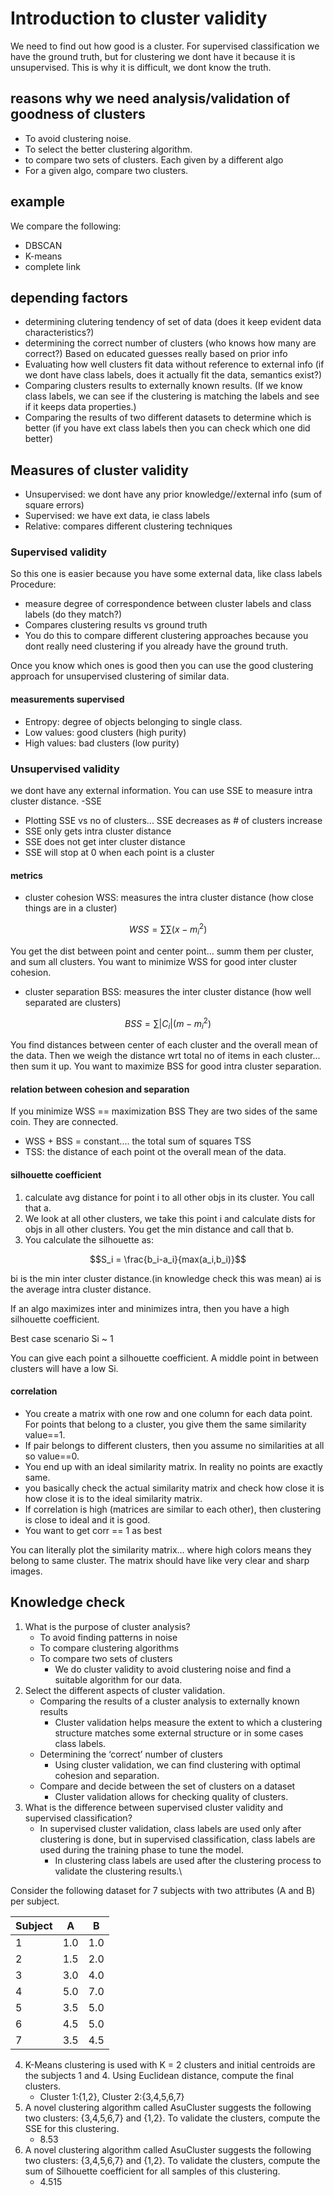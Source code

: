 # Introduction to cluster validity

We need to find out how good is a cluster.
For supervised classification we have the ground truth, but for clustering we dont have it because it is unsupervised.
This is why it is difficult, we dont know the truth.

## reasons why we need analysis/validation of goodness of clusters

- To avoid clustering noise.
- To select the better clustering algorithm.
- to compare two sets of clusters. Each given by a different algo
- For a given algo, compare two clusters.

## example

We compare the following:

- DBSCAN
- K-means
- complete link

## depending factors

- determining clutering tendency of set of data (does it keep evident data characteristics?)
- determining the correct number of clusters (who knows how many are correct?) Based on educated guesses really based on prior info
- Evaluating how well clusters fit data without reference to external info (if we dont have class labels, does it actually fit the data, semantics exist?)
- Comparing clusters results to externally known results. (If we know class labels, we can see if the clustering is matching the labels and see if it keeps data properties.)
- Comparing the results of two different datasets to determine which is better (if you have ext class labels then you can check which one did better)

## Measures of cluster validity

- Unsupervised: we dont have any prior knowledge//external info (sum of square errors)
- Supervised: we have ext data, ie class labels
- Relative: compares different clustering techniques

### Supervised validity

So this one is easier because you have some external data, like class labels
Procedure:

- measure degree of correspondence between cluster labels and class labels (do they match?)
- Compares clustering results vs ground truth
- You do this to compare different clustering approaches because you dont really need clustering if you already have the ground truth.

Once you know which ones is good then you can use the good clustering approach for unsupervised clustering of similar data.

#### measurements supervised

- Entropy: degree of objects belonging to single class.
- Low values: good clusters (high purity)
- High values: bad clusters (low purity)

### Unsupervised validity

we dont have any external information. You can use SSE to measure intra cluster distance.
-SSE

- Plotting SSE vs no of clusters... SSE decreases as # of clusters increase
- SSE only gets intra cluster distance
- SSE does not get inter cluster distance
- SSE will stop at 0 when each point is a cluster

#### metrics

- cluster cohesion WSS: measures the intra cluster distance (how close things are in a cluster)

```math
WSS = \sum\sum({x-m_i}^{2})
```

You get the dist between point and center point... summ them per cluster, and sum all clusters.
You want to minimize WSS for good inter cluster cohesion.

- cluster separation BSS: measures the inter cluster distance (how well separated are clusters)

```math
BSS = \sum|C_i|({m-m_i}^{2})
```

You find distances between center of each cluster and the overall mean of the data. Then we weigh the distance wrt total no of items in each cluster... then sum it up.
You want to maximize BSS for good intra cluster separation.

#### relation between cohesion and separation

If you minimize WSS == maximization BSS
They are two sides of the same coin. They are connected.

- WSS + BSS = constant.... the total sum of squares TSS
- TSS: the distance of each point ot the overall mean of the data.

#### silhouette coefficient

1. calculate avg distance for point i to all other objs in its cluster. You call that a.
2. We look at all other clusters, we take this point i and calculate dists for objs in all other clusters. You get the min distance and call that b.
3. You calculate the silhouette as:

```math
S_i = \frac{b_i-a_i}{max(a_i,b_i)}
```

bi is the min inter cluster distance.(in knowledge check this was mean)
ai is the average intra cluster distance.

If an algo maximizes inter and minimizes intra, then you have a high silhouette coefficient.

Best case scenario Si ~ 1

You can give each point a silhouette coefficient. A middle point in between clusters will have a low Si.

#### correlation

- You create a matrix with one row and one column for each data point. For points that belong to a cluster, you give them the same similarity value==1.
- If pair belongs to different clusters, then you assume no similarities at all so value==0.
- You end up with an ideal similarity matrix. In reality no points are exactly same.
- you basically check the actual similarity matrix and check how close it is how close it is to the ideal similarity matrix.
- If correlation is high (matrices are similar to each other), then clustering is close to ideal and it is good.
- You want to get corr == 1 as best

You can literally plot the similarity matrix... where high colors means they belong to same cluster. The matrix should have like very clear and sharp images.

## Knowledge check

1. What is the purpose of cluster analysis?
   - To avoid finding patterns in noise
   - To compare clustering algorithms
   - To compare two sets of clusters
     - We do cluster validity to avoid clustering noise and find a suitable algorithm for our data.
2. Select the different aspects of cluster validation.
   - Comparing the results of a cluster analysis to externally known results
     - Cluster validation helps measure the extent to which a clustering structure matches some external structure or in some cases class labels.
   - Determining the ‘correct’ number of clusters
     - Using cluster validation, we can find clustering with optimal cohesion and separation.
   - Compare and decide between the set of clusters on a dataset
     - Cluster validation allows for checking quality of clusters.
3. What is the difference between supervised cluster validity and supervised classification?
   - In supervised cluster validation, class labels are used only after clustering is done, but in supervised classification, class labels are used during the training phase to tune the model.
     - In clustering class labels are used after the clustering process to validate the clustering results.\

Consider the following dataset for 7 subjects with two attributes (A and B) per subject.

| **Subject** | **A** | **B** |
| ----------- | ----- | ----- |
| 1           | 1.0   | 1.0   |
| 2           | 1.5   | 2.0   |
| 3           | 3.0   | 4.0   |
| 4           | 5.0   | 7.0   |
| 5           | 3.5   | 5.0   |
| 6           | 4.5   | 5.0   |
| 7           | 3.5   | 4.5   |

4. K-Means clustering is used with K = 2 clusters and initial centroids are the subjects 1 and 4. Using Euclidean distance, compute the final clusters.
   - Cluster 1:{1,2}, Cluster 2:{3,4,5,6,7}
5. A novel clustering algorithm called AsuCluster suggests the following two clusters: {3,4,5,6,7} and {1,2}. To validate the clusters, compute the SSE for this clustering.
   - 8.53
6. A novel clustering algorithm called AsuCluster suggests the following two clusters: {3,4,5,6,7} and {1,2}. To validate the clusters, compute the sum of Silhouette coefficient for all samples of this clustering.
   - 4.515
